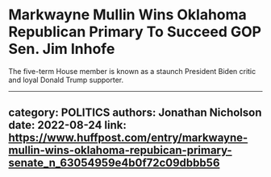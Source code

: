 # Markwayne Mullin Wins Oklahoma Republican Primary To Succeed GOP Sen. Jim Inhofe

The five-term House member is known as a staunch President Biden critic and loyal Donald Trump supporter.

---
category: POLITICS
authors: Jonathan Nicholson
date: 2022-08-24
link: https://www.huffpost.com/entry/markwayne-mullin-wins-oklahoma-repubican-primary-senate_n_63054959e4b0f72c09dbbb56
---
